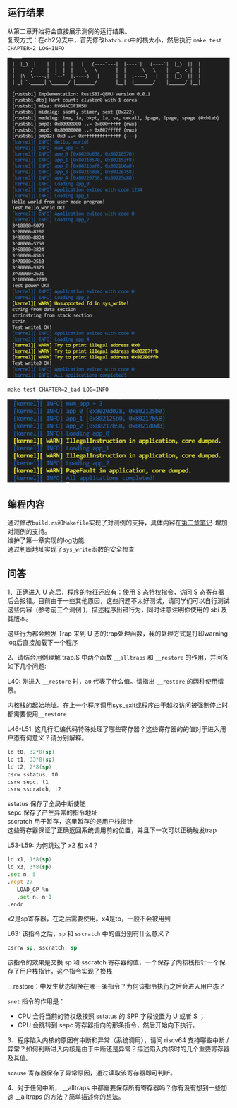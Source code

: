## 运行结果

从第二章开始将会直接展示测例的运行结果。  
复现方式：在ch2分支中，首先修改`batch.rs`中的栈大小，然后执行 `make test CHAPTER=2 LOG=INFO`

![](images/ch2.png)

`make test CHAPTER=2_bad LOG=INFO`

![](images/ch2_bad.png)

## 编程内容

通过修改`build.rs`和`Makefile`实现了对测例的支持，具体内容在[第二章笔记](第二章笔记.md)-增加对测例的支持。  
维护了第一章实现的log功能  
通过判断地址实现了`sys_write`函数的安全检查  

## 问答

1、正确进入 U 态后，程序的特征还应有：使用 S 态特权指令，访问 S 态寄存器后会报错。目前由于一些其他原因，这些问题不太好测试，请同学们可以自行测试这些内容（参考前三个测例 )，描述程序出错行为，同时注意注明你使用的 sbi 及其版本。

这些行为都会触发 Trap 来到 U 态的trap处理函数，我的处理方式是打印warning log后直接加载下一个程序

2、请结合用例理解 trap.S 中两个函数 `__alltraps` 和 `__restore` 的作用，并回答如下几个问题:

L40: 刚进入 `__restore` 时，`a0` 代表了什么值。请指出 `__restore` 的两种使用情景。

内核栈的起始地址。在上一个程序调用sys_exit或程序由于越权访问被强制停止时都需要使用`__restore`

L46-L51: 这几行汇编代码特殊处理了哪些寄存器？这些寄存器的的值对于进入用户态有何意义？请分别解释。
```asm
ld t0, 32*8(sp)
ld t1, 33*8(sp)
ld t2, 2*8(sp)
csrw sstatus, t0
csrw sepc, t1
csrw sscratch, t2
```

sstatus 保存了全局中断使能  
sepc 保存了产生异常的指令地址  
sscratch 用于暂存，这里暂存的是用户栈指针  
这些寄存器保证了正确返回系统调用前的位置，并且下一次可以正确触发trap

L53-L59: 为何跳过了 x2 和 x4？
```asm
ld x1, 1*8(sp)
ld x3, 3*8(sp)
.set n, 5
.rept 27
   LOAD_GP %n
   .set n, n+1
.endr
```

x2是sp寄存器，在之后需要使用。x4是tp，一般不会被用到

L63: 该指令之后，`sp` 和 `sscratch` 中的值分别有什么意义？
```asm
csrrw sp, sscratch, sp
```

该指令的效果是交换 sp 和 sscratch 寄存器的值，一个保存了内核栈指针一个保存了用户栈指针，这个指令实现了换栈

__restore：中发生状态切换在哪一条指令？为何该指令执行之后会进入用户态？

`sret` 指令的作用是：

- CPU 会将当前的特权级按照 sstatus 的 SPP 字段设置为 U 或者 S ；
- CPU 会跳转到 sepc 寄存器指向的那条指令，然后开始向下执行。

3、程序陷入内核的原因有中断和异常（系统调用），请问 riscv64 支持哪些中断 / 异常？如何判断进入内核是由于中断还是异常？描述陷入内核时的几个重要寄存器及其值。

`scause` 寄存器保存了异常原因，通过读取该寄存器即可判断。

4、对于任何中断， __alltraps 中都需要保存所有寄存器吗？你有没有想到一些加速 __alltraps 的方法？简单描述你的想法。